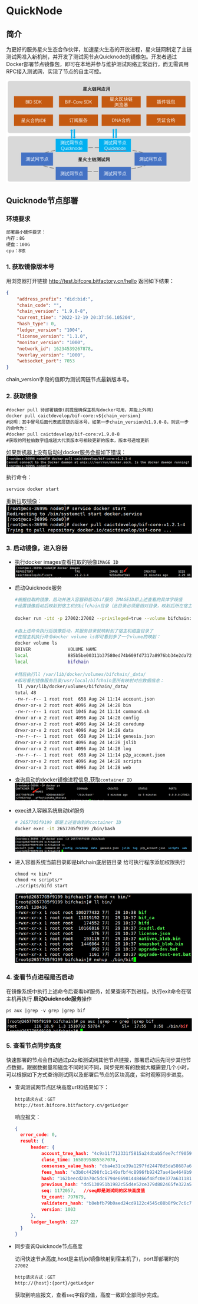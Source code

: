 # QuickNode

## 简介

为更好的服务星火生态合作伙伴，加速星火生态的开放进程，星火链网制定了主链测试网准入新机制，并开发了测试网节点Quicknode的镜像包。开发者通过Docker部署节点镜像包，即可在本地并参与维护测试网络正常运行，而无需调用RPC接入测试网，实现了节点的自主可控。

![image-20221219205857431](../_static/images/image-20221219205857431.png)

##  Quicknode节点部署

### 环境要求

```sh
部署最小硬件要求：
内存：8G
硬盘：100G
cpu：8核
```

### 1. 获取镜像版本号

用浏览器打开链接 http://test.bifcore.bitfactory.cn/hello
返回如下结果：

```json
{
	"address_prefix": "did:bid:",
	"chain_code": "",
	"chain_version": "1.9.0-8",
	"current_time": "2022-12-19 20:37:56.105204",
	"hash_type": 0,
	"ledger_version": "1004",
	"license_version": "1.1.0",
	"monitor_version": "1000",
	"network_id": 16234539267878,
	"overlay_version": "1000",
	"websocket_port": 7053
}
```

chain_version字段的值即为测试网链节点最新版本号。

### 2. 获取镜像

```shell
#docker pull 待部署镜像(前提是确保主机有docker可用，并能上外网)
docker pull caictdevelop/bif-core:v${chain_version}
#说明：其中冒号后面代表底层链的版本号，如第一步chain_version为1.9.0-8，则这一步的命令为：
#docker pull caictdevelop/bif-core:v1.9.0-8
#获取的阿拉伯数字组成越大代表版本号相较更新的版本，版本号递增更新
```

如果新机器上没有启动过docker服务会报如下错误：
<img src="../_static/images/2022-08-01-11-15-04.png" alt="2022-08-01-11-15-04.png"  />

执行命令：
```sh
service docker start
```

重新拉取镜像：
  <img src="../_static/images/2022-08-01-11-16-45.png" alt="2022-08-01-11-16-45.png"  />

### 3. 启动镜像，进入容器

- 执行docker images查看拉取的镜像`IMAGE ID`
  <img src="../_static/images/2022-08-01-11-17-49.png"/>

- 启动Quicknode服务

  ```sh
  #根据拉取的镜像，启动并进入容器和启动bif服务 IMAGEID即上述查看的具体字段值
  #设置镜像启动后映射到宿主机的bifchain目录（此目录必须是相对目录，映射后所在宿主机路径为/var/lib/docker/volumes/bifchain/）
  
  docker run -itd -p 27002:27002 --privileged=true --volume bifchain:/usr/local/bifchain IMAGEID /bin/bash
  
  #由上述命令执行后镜像启动，其服务目录就映射到了宿主机磁盘目录了
  #在宿主机执行命令docker volume ls即可看到多了一个vlume的映射：
  docker volume ls
  DRIVER              VOLUME NAME
  local               885b5be00311b37580ed74b609fd7317a8976bb34e2da728e532b0bd8859bf7d
  local               bifchain
  
  #然后执行ll /var/lib/docker/volumes/bifchain/_data/
  #即可看到镜像服务目录/usr/local/bifchain里所有映射对应数据信息：
   ll /var/lib/docker/volumes/bifchain/_data/
  total 48
  -rw-r--r-- 1 root root  658 Aug 24 11:14 account.json
  drwxr-xr-x 2 root root 4096 Aug 24 14:28 bin
  -rw-r--r-- 1 root root 1046 Aug 24 11:14 command.sh
  drwxr-xr-x 2 root root 4096 Aug 24 14:28 config
  drwxr-xr-x 2 root root 4096 Aug 24 14:28 coredump
  drwxr-xr-x 2 root root 4096 Aug 24 14:28 data
  -rw-r--r-- 1 root root  658 Aug 24 11:14 genesis.json
  drwxr-xr-x 2 root root 4096 Aug 24 14:28 jslib
  drwxr-xr-x 2 root root 4096 Aug 24 14:28 log
  -rw-r--r-- 1 root root  658 Aug 24 11:14 p2p_account.json
  drwxr-xr-x 2 root root 4096 Aug 24 14:28 scripts
  drwxr-xr-x 3 root root 4096 Aug 24 14:28 web
  
  ```

- 查询启动的docker镜像进程信息,获取`container ID`
  <img src="../_static/images/2022-07-29-17-42-39.png"/>

- exec进入容器系统启动bif服务

  ```sh
  # 2657705f9199 即是上述查询到的container ID
  docker exec -it 2657705f9199 /bin/bash
  ```
  <img src="../_static/images/2022-07-29-17-43-41.png"/>

- 进入容器系统当前目录即是bifchain底层链目录 给可执行程序添加权限执行

  ```shell
  chmod +x bin/*
  chmod +x scripts/*
  ./scripts/bifd start
  ```
  <img src="../_static/images/2022-07-29-17-48-27.png"/>

### 4. 查看节点进程是否启动

在镜像系统中执行上述命令后查看bif服务，如果查询不到进程，执行exit命令在宿主机再执行 **启动Quicknode服务**操作

```shell
ps aux |grep -v grep |grep bif
```

<img src="../_static/images/2022-07-29-18-00-41.png"/>

### 5. 查看节点同步高度

快速部署的节点会自动通过p2p和测试网其他节点链接，部署启动后先同步其他节点数据，跟据数据量和磁盘不同时间不同，同步完所有的数据大概需要几个小时，可以根据如下方式查询测试网以及部署后节点的区块高度，实时观察同步进度。

- 查询测试网节点区块高度url和结果如下：

  ```http
  http请求方式：GET
  http://test.bifcore.bitfactory.cn/getLedger
  ```

  响应报文：

  ```json
  {
  	error_code: 0,
  	result: {
  		header: {
  			account_tree_hash: "4c9a11f712331f5815a24dbab5fee7cff905953dee71e48549ddac00d3648372",
  			close_time: 1658995885587070,
  			consensus_value_hash: "dba4e31ce39a1297fd24478d5da58687a67a56275da01aa95cf6535f57d3e9a7",
  			fees_hash: "e3b0c44298fc1c149afbf4c8996fb92427ae41e4649b934ca495991b7852b855",
  			hash: "162beecd20a70c5dc6794e66981448466f48fc0e377a63118199cd39b52bc293",
  			previous_hash: "dd5130951b1982c55d4e52ce379d882465fe322a5f6881b91016f2272acd3d06",
  			seq: 1172057,   //seq即是测试网的区块高度值
  			tx_count: 797679,
  			validators_hash: "b8ebfb79b0aed24cd9122c4545c88b8f9c7c6c7b01d1f0f55f2d3c036064eefd",
  			version: 1003
  		},
  		ledger_length: 227
  	}
  }
  ```

- 同步查询Quicknode节点高度

  访问快速节点高度,host是主机ip(镜像映射到宿主机了)，port即部署时的`27002`

  ```http
  http请求方式：GET
  http://{host}:{port}/getLedger
  ```

  获取到响应报文，查看`seq`字段的值，高度一致即全部同步完成。
